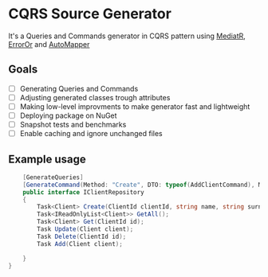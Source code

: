 # CQRS Source Generator

It's a Queries and Commands generator in CQRS pattern using [MediatR](https://github.com/jbogard/MediatR), [ErrorOr](https://github.com/amantinband/error-or) and [AutoMapper](https://github.com/AutoMapper/AutoMapper) 



## Goals

- [ ] Generating Queries and Commands
- [ ] Adjusting generated classes trough attributes  
- [ ] Making low-level improvments to make generator fast and lightweight
- [ ] Deploying package on NuGet
- [ ] Snapshot tests and benchmarks
- [ ] Enable caching and ignore unchanged files

## Example usage

```cs
    [GenerateQueries]
    [GenerateCommand(Method: "Create", DTO: typeof(AddClientCommand), MapperConfig: mapperConfig)]
    public interface IClientRepository
    {
        Task<Client> Create(ClientId clientId, string name, string surname, string email);
        Task<IReadOnlyList<Client>> GetAll();
        Task<Client> Get(ClientId id);
        Task Update(Client client);
        Task Delete(ClientId id);
        Task Add(Client client);

    }
}
```
